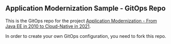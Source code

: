 ## Application Modernization Sample - GitOps Repo

This is the GitOps repo for the project [Application Modernization - From Java EE in 2010 to Cloud-Native in 2021](https://github.com/IBM/application-modernization-javaee-quarkus).

In order to create your own GitOps configuration, you need to fork this repo.